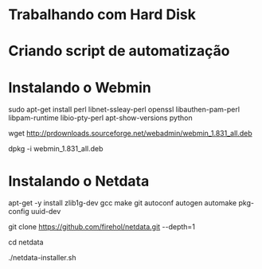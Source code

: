 <h1>Trabalhando com Hard Disk</h1>

<h1>Criando script de automatização</h1>

<h1>Instalando o Webmin</h1>

sudo apt-get install perl libnet-ssleay-perl openssl libauthen-pam-perl libpam-runtime libio-pty-perl apt-show-versions python

wget http://prdownloads.sourceforge.net/webadmin/webmin_1.831_all.deb

dpkg -i webmin_1.831_all.deb

<h1>Instalando o Netdata</h1>

apt-get -y install zlib1g-dev gcc make git autoconf autogen automake pkg-config uuid-dev

git clone https://github.com/firehol/netdata.git --depth=1

cd netdata

./netdata-installer.sh
